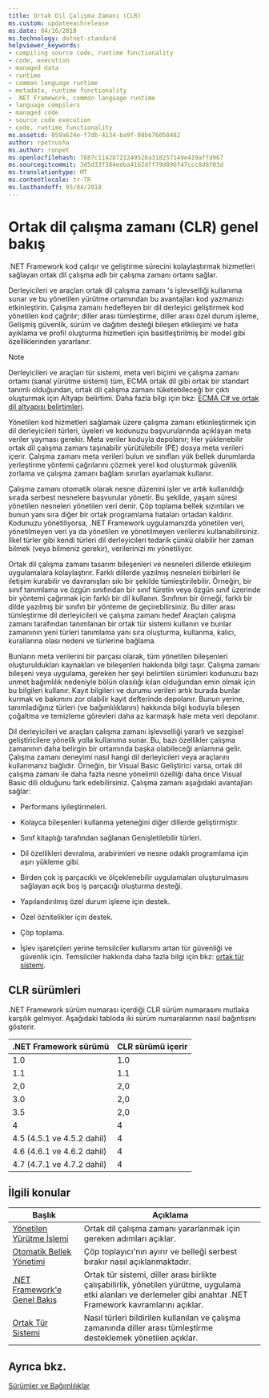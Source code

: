 ```yaml
---
title: Ortak Dil Çalışma Zamanı (CLR)
ms.custom: updateeachrelease
ms.date: 04/16/2018
ms.technology: dotnet-standard
helpviewer_keywords:
- compiling source code, runtime functionality
- code, execution
- managed data
- runtime
- common language runtime
- metadata, runtime functionality
- .NET Framework, common language runtime
- language compilers
- managed code
- source code execution
- code, runtime functionality
ms.assetid: 059a624e-f7db-4134-ba9f-08b676050482
author: rpetrusha
ms.author: ronpet
ms.openlocfilehash: 7887c1142b721249526a318257149e419affd967
ms.sourcegitcommit: 3d5d33f384eeba41b2dff79d096f47ccc8d8f03d
ms.translationtype: MT
ms.contentlocale: tr-TR
ms.lasthandoff: 05/04/2018
---
```

# <a name="common-language-runtime-clr-overview"></a>Ortak dil çalışma zamanı (CLR) genel bakış

.NET Framework kod çalışır ve geliştirme sürecini kolaylaştırmak hizmetleri sağlayan ortak dil çalışma adlı bir çalışma zamanı ortamı sağlar.

Derleyicileri ve araçları ortak dil çalışma zamanı 's işlevselliği kullanıma sunar ve bu yönetilen yürütme ortamından bu avantajları kod yazmanızı etkinleştirin. Çalışma zamanı hedefleyen bir dil derleyici geliştirmek kod yönetilen kod çağrılır; diller arası tümleştirme, diller arası özel durum işleme, Gelişmiş güvenlik, sürüm ve dağıtım desteği bileşen etkileşimi ve hata ayıklama ve profil oluşturma hizmetleri için basitleştirilmiş bir model gibi özelliklerinden yararlanır.

> [!NOTE]
> Derleyicileri ve araçları tür sistemi, meta veri biçimi ve çalışma zamanı ortamı (sanal yürütme sistemi) tüm, ECMA ortak dil gibi ortak bir standart tanımlı olduğundan, ortak dil çalışma zamanı tüketebileceği bir çıktı oluşturmak için Altyapı belirtimi. Daha fazla bilgi için bkz: [ECMA C# ve ortak dil altyapısı belirtimleri](https://www.visualstudio.com/license-terms/ecma-c-common-language-infrastructure-standards/).

Yönetilen kod hizmetleri sağlamak üzere çalışma zamanı etkinleştirmek için dil derleyicileri türleri, üyeleri ve kodunuzu başvurularında açıklayan meta veriler yayması gerekir. Meta veriler koduyla depolanır; Her yüklenebilir ortak dil çalışma zamanı taşınabilir yürütülebilir (PE) dosya meta verileri içerir. Çalışma zamanı meta verileri bulun ve sınıfları yük bellek durumlarda yerleştirme yöntemi çağrılarını çözmek yerel kod oluşturmak güvenlik zorlama ve çalışma zamanı bağlam sınırları ayarlamak kullanır.

Çalışma zamanı otomatik olarak nesne düzenini işler ve artık kullanıldığı sırada serbest nesnelere başvurular yönetir. Bu şekilde, yaşam süresi yönetilen nesneleri yönetilen veri denir. Çöp toplama bellek sızıntıları ve bunun yanı sıra diğer bir ortak programlama hataları ortadan kaldırır. Kodunuzu yönetiliyorsa, .NET Framework uygulamanızda yönetilen veri, yönetilmeyen veri ya da yönetilen ve yönetilmeyen verilerini kullanabilirsiniz. İlkel türler gibi kendi türleri dil derleyicileri tedarik çünkü olabilir her zaman bilmek (veya bilmeniz gerekir), verilerinizi mı yönetiliyor.

Ortak dil çalışma zamanı tasarım bileşenleri ve nesneleri dillerde etkileşim uygulamalara kolaylaştırır. Farklı dillerde yazılmış nesneleri birbirleri ile iletişim kurabilir ve davranışları sıkı bir şekilde tümleştirilebilir. Örneğin, bir sınıf tanımlama ve özgün sınıfından bir sınıf türetin veya özgün sınıf üzerinde bir yöntemi çağırmak için farklı bir dil kullanın. Sınıfının bir örneği, farklı bir dilde yazılmış bir sınıfın bir yönteme de geçirebilirsiniz. Bu diller arası tümleştirme dil derleyicileri ve çalışma zamanı hedef Araçları çalışma zamanı tarafından tanımlanan bir ortak tür sistemi kullanın ve bunlar zamanının yeni türleri tanımlama yanı sıra oluşturma, kullanma, kalıcı, kurallarına olası nedeni ve türlerine bağlama.

Bunların meta verilerini bir parçası olarak, tüm yönetilen bileşenleri oluşturuldukları kaynakları ve bileşenleri hakkında bilgi taşır. Çalışma zamanı bileşeni veya uygulama, gereken her şeyi belirtilen sürümleri kodunuzu bazı unmet bağımlılık nedeniyle bölün olasılığı kılan olduğundan emin olmak için bu bilgileri kullanır. Kayıt bilgileri ve durumu verileri artık burada bunlar kurmak ve bakımını zor olabilir kayıt defterinde depolanır. Bunun yerine, tanımladığınız türleri (ve bağımlılıklarını) hakkında bilgi koduyla bileşen çoğaltma ve temizleme görevleri daha az karmaşık hale meta veri depolanır.

Dil derleyicileri ve araçları çalışma zamanı işlevselliği yararlı ve sezgisel geliştiricilere yönelik yolla kullanıma sunar. Bu, bazı özellikler çalışma zamanının daha belirgin bir ortamında başka olabileceği anlamına gelir. Çalışma zamanı deneyimi nasıl hangi dil derleyicileri veya araçlarını kullanmanız bağlıdır. Örneğin, bir Visual Basic Geliştirici varsa, ortak dil çalışma zamanı ile daha fazla nesne yönelimli özelliği daha önce Visual Basic dili olduğunu fark edebilirsiniz. Çalışma zamanı aşağıdaki avantajları sağlar:

- Performans iyileştirmeleri.

- Kolayca bileşenleri kullanma yeteneğini diğer dillerde geliştirmiştir.

- Sınıf kitaplığı tarafından sağlanan Genişletilebilir türleri.

- Dil özellikleri devralma, arabirimleri ve nesne odaklı programlama için aşırı yükleme gibi.

- Birden çok iş parçacıklı ve ölçeklenebilir uygulamaları oluşturulmasını sağlayan açık boş iş parçacığı oluşturma desteği.

- Yapılandırılmış özel durum işleme için destek.

- Özel öznitelikler için destek.

- Çöp toplama.

- İşlev işaretçileri yerine temsilciler kullanımı artan tür güvenliği ve güvenlik için. Temsilciler hakkında daha fazla bilgi için bkz: [ortak tür sistemi](../../docs/standard/base-types/common-type-system.md).

## <a name="clr-versions"></a>CLR sürümleri

.NET Framework sürüm numarası içerdiği CLR sürüm numarasını mutlaka karşılık gelmiyor. Aşağıdaki tabloda iki sürüm numaralarının nasıl bağıntısını gösterir.

|.NET Framework sürümü|CLR sürümü içerir|
|----------------------------|--------------------------|
|1.0|1.0|
|1.1|1.1|
|2,0|2,0|
|3.0|2,0|
|3.5|2,0|
|4|4|
|4.5 (4.5.1 ve 4.5.2 dahil)|4|
|4.6 (4.6.1 ve 4.6.2 dahil)|4|
|4.7 (4.7.1 ve 4.7.2 dahil)|4|

## <a name="related-topics"></a>İlgili konular

|Başlık|Açıklama|
|-----------|-----------------|
|[Yönetilen Yürütme İşlemi](managed-execution-process.md)|Ortak dil çalışma zamanı yararlanmak için gereken adımları açıklar.|
|[Otomatik Bellek Yönetimi](automatic-memory-management.md)|Çöp toplayıcı'nın ayırır ve belleği serbest bırakır nasıl açıklanmaktadır.|
|[.NET Framework'e Genel Bakış](../framework/get-started/overview.md)|Ortak tür sistemi, diller arası birlikte çalışabilirlik, yönetilen yürütme, uygulama etki alanları ve derlemeler gibi anahtar .NET Framework kavramlarını açıklar.|
|[Ortak Tür Sistemi](./base-types/common-type-system.md)|Nasıl türleri bildirilen kullanılan ve çalışma zamanında diller arası tümleştirme desteklemek yönetilen açıklar.|

## <a name="see-also"></a>Ayrıca bkz.

[Sürümler ve Bağımlılıklar](../framework/migration-guide/versions-and-dependencies.md)
